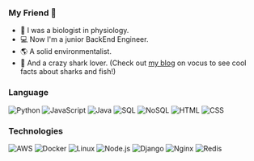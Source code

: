 ### My Friend 👋

- 🔬 I was a biologist in physiology.
- 💻 Now I'm a junior BackEnd Engineer.
- 🌎 A solid environmentalist.
- 🦈 And a crazy shark lover. 
     (Check out [my blog](https://vocus.cc/user/5fef0b35fd89780001635f30) on vocus to see cool facts about sharks and fish!)
     
### Language

![Python](https://img.shields.io/badge/-Python-000?&logo=Python)
![JavaScript](https://img.shields.io/badge/-JavaScript-000?&logo=JavaScript)
![Java](https://img.shields.io/badge/-Java-000?&logo=Java&logoColor=007396)
![SQL](https://img.shields.io/badge/-SQL-000?&logo=MySQL)
![NoSQL](https://img.shields.io/badge/-NoSQL-000?&logo=MongoDB)
![HTML](https://img.shields.io/badge/-HTML-000?&logo=HTML5)
![CSS](https://img.shields.io/badge/-CSS-000?&logo=CSS3&logoColor=1F45Fc)

### Technologies

![AWS](https://img.shields.io/badge/-AWS-000?&logo=Amazon-AWS&logoColor=F90)
![Docker](https://img.shields.io/badge/-Docker-000?&logo=Docker)
![Linux](https://img.shields.io/badge/-Linux-000?&logo=Linux)
![Node.js](https://img.shields.io/badge/-Node.js-000?&logo=node.js)
![Django](https://img.shields.io/badge/-Django-000?&logo=Django)
![Nginx](https://img.shields.io/badge/-Nginx-000?&logo=Nginx&logoColor=5DBB63)
![Redis](https://img.shields.io/badge/-Redis-000?&logo=Redis)
